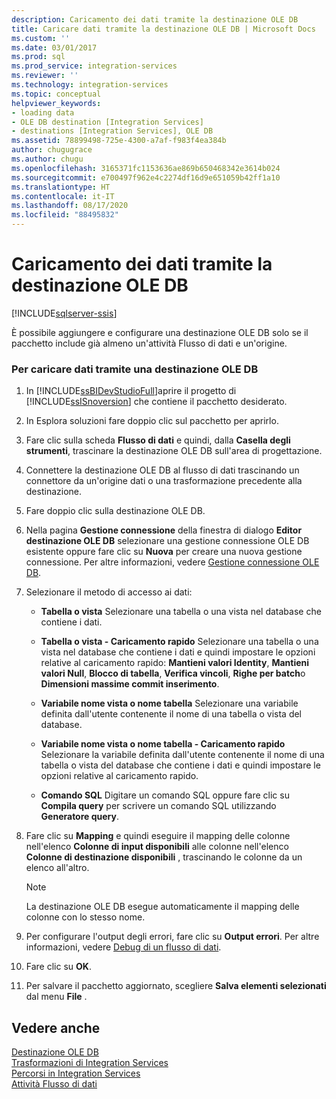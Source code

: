 ```yaml
---
description: Caricamento dei dati tramite la destinazione OLE DB
title: Caricare dati tramite la destinazione OLE DB | Microsoft Docs
ms.custom: ''
ms.date: 03/01/2017
ms.prod: sql
ms.prod_service: integration-services
ms.reviewer: ''
ms.technology: integration-services
ms.topic: conceptual
helpviewer_keywords:
- loading data
- OLE DB destination [Integration Services]
- destinations [Integration Services], OLE DB
ms.assetid: 78899498-725e-4300-a7af-f983f4ea384b
author: chugugrace
ms.author: chugu
ms.openlocfilehash: 3165371fc1153636ae869b650468342e3614b024
ms.sourcegitcommit: e700497f962e4c2274df16d9e651059b42ff1a10
ms.translationtype: HT
ms.contentlocale: it-IT
ms.lasthandoff: 08/17/2020
ms.locfileid: "88495832"
---
```

# <a name="load-data-by-using-the-ole-db-destination"></a>Caricamento dei dati tramite la destinazione OLE DB

[!INCLUDE[sqlserver-ssis](../../includes/applies-to-version/sqlserver-ssis.md)]


  È possibile aggiungere e configurare una destinazione OLE DB solo se il pacchetto include già almeno un'attività Flusso di dati e un'origine.  
  
### <a name="to-load-data-using-an-ole-db-destination"></a>Per caricare dati tramite una destinazione OLE DB  
  
1.  In [!INCLUDE[ssBIDevStudioFull](../../includes/ssbidevstudiofull-md.md)]aprire il progetto di [!INCLUDE[ssISnoversion](../../includes/ssisnoversion-md.md)] che contiene il pacchetto desiderato.  
  
2.  In Esplora soluzioni fare doppio clic sul pacchetto per aprirlo.  
  
3.  Fare clic sulla scheda **Flusso di dati** e quindi, dalla **Casella degli strumenti**, trascinare la destinazione OLE DB sull'area di progettazione.  
  
4.  Connettere la destinazione OLE DB al flusso di dati trascinando un connettore da un'origine dati o una trasformazione precedente alla destinazione.  
  
5.  Fare doppio clic sulla destinazione OLE DB.  
  
6.  Nella pagina **Gestione connessione** della finestra di dialogo **Editor destinazione OLE DB** selezionare una gestione connessione OLE DB esistente oppure fare clic su **Nuova** per creare una nuova gestione connessione. Per altre informazioni, vedere [Gestione connessione OLE DB](../../integration-services/connection-manager/ole-db-connection-manager.md).  
  
7.  Selezionare il metodo di accesso ai dati:  
  
    -   **Tabella o vista** Selezionare una tabella o una vista nel database che contiene i dati.  
  
    -   **Tabella o vista - Caricamento rapido** Selezionare una tabella o una vista nel database che contiene i dati e quindi impostare le opzioni relative al caricamento rapido: **Mantieni valori Identity**, **Mantieni valori Null**, **Blocco di tabella**, **Verifica vincoli**, **Righe per batch**o **Dimensioni massime commit inserimento**.  
  
    -   **Variabile nome vista o nome tabella** Selezionare una variabile definita dall'utente contenente il nome di una tabella o vista del database.  
  
    -   **Variabile nome vista o nome tabella - Caricamento rapido** Selezionare la variabile definita dall'utente contenente il nome di una tabella o vista del database che contiene i dati e quindi impostare le opzioni relative al caricamento rapido.  
  
    -   **Comando SQL** Digitare un comando SQL oppure fare clic su **Compila query** per scrivere un comando SQL utilizzando **Generatore query**.  
  
8.  Fare clic su **Mapping** e quindi eseguire il mapping delle colonne nell'elenco **Colonne di input disponibili** alle colonne nell'elenco **Colonne di destinazione disponibili** , trascinando le colonne da un elenco all'altro.  
  
    > [!NOTE]  
    >  La destinazione OLE DB esegue automaticamente il mapping delle colonne con lo stesso nome.  
  
9. Per configurare l'output degli errori, fare clic su **Output errori**. Per altre informazioni, vedere [Debug di un flusso di dati](../../integration-services/troubleshooting/debugging-data-flow.md).  
  
10. Fare clic su **OK**.  
  
11. Per salvare il pacchetto aggiornato, scegliere **Salva elementi selezionati** dal menu **File** .  
  
## <a name="see-also"></a>Vedere anche  
 [Destinazione OLE DB](../../integration-services/data-flow/ole-db-destination.md)   
 [Trasformazioni di Integration Services](../../integration-services/data-flow/transformations/integration-services-transformations.md)   
 [Percorsi in Integration Services](../../integration-services/data-flow/integration-services-paths.md)   
 [Attività Flusso di dati](../../integration-services/control-flow/data-flow-task.md)  
  
  
